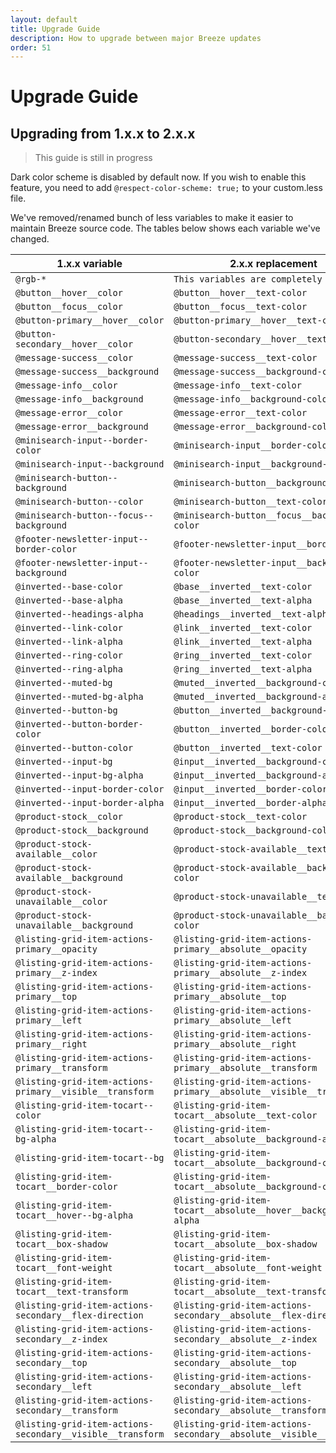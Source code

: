 ```yaml
---
layout: default
title: Upgrade Guide
description: How to upgrade between major Breeze updates
order: 51
---
```


# Upgrade Guide

## Upgrading from 1.x.x to 2.x.x

> This guide is still in progress

Dark color scheme is disabled by default now. If you wish to enable this feature,
you need to add `@respect-color-scheme: true;` to your custom.less file.

We've removed/renamed bunch of less variables to make it easier to maintain
Breeze source code. The tables below shows each variable we've changed.

1.x.x variable                            | 2.x.x replacement
------------------------------------------|--------------------------------------
`@rgb-*`                                  | `This variables are completely removed`
`@button__hover__color`                   | `@button__hover__text-color`
`@button__focus__color`                   | `@button__focus__text-color`
`@button-primary__hover__color`           | `@button-primary__hover__text-color`
`@button-secondary__hover__color`         | `@button-secondary__hover__text-color`
`@message-success__color`                 | `@message-success__text-color`
`@message-success__background`            | `@message-success__background-color`
`@message-info__color`                    | `@message-info__text-color` 
`@message-info__background`               | `@message-info__background-color`
`@message-error__color`                   | `@message-error__text-color`
`@message-error__background`              | `@message-error__background-color`
`@minisearch-input--border-color`         | `@minisearch-input__border-color`
`@minisearch-input--background`           | `@minisearch-input__background-color`
`@minisearch-button--background`          | `@minisearch-button__background-color`
`@minisearch-button--color`               | `@minisearch-button__text-color`
`@minisearch-button--focus--background`   | `@minisearch-button__focus__background-color`
`@footer-newsletter-input--border-color`  | `@footer-newsletter-input__border-color`
`@footer-newsletter-input--background`    | `@footer-newsletter-input__background-color`
`@inverted--base-color`                   | `@base__inverted__text-color`
`@inverted--base-alpha`                   | `@base__inverted__text-alpha`
`@inverted--headings-alpha`               | `@headings__inverted__text-alpha`
`@inverted--link-color`                   | `@link__inverted__text-color`
`@inverted--link-alpha`                   | `@link__inverted__text-alpha`
`@inverted--ring-color`                   | `@ring__inverted__text-color`
`@inverted--ring-alpha`                   | `@ring__inverted__text-alpha`
`@inverted--muted-bg`                     | `@muted__inverted__background-color`
`@inverted--muted-bg-alpha`               | `@muted__inverted__background-alpha`
`@inverted--button-bg`                    | `@button__inverted__background-color`
`@inverted--button-border-color`          | `@button__inverted__border-color`
`@inverted--button-color`                 | `@button__inverted__text-color`
`@inverted--input-bg`                     | `@input__inverted__background-color`
`@inverted--input-bg-alpha`               | `@input__inverted__background-alpha`
`@inverted--input-border-color`           | `@input__inverted__border-color`
`@inverted--input-border-alpha`           | `@input__inverted__border-alpha`
`@product-stock__color`                   | `@product-stock__text-color`
`@product-stock__background`              | `@product-stock__background-color`
`@product-stock-available__color`         | `@product-stock-available__text-color`
`@product-stock-available__background`    | `@product-stock-available__background-color`
`@product-stock-unavailable__color`       | `@product-stock-unavailable__text-color`
`@product-stock-unavailable__background`  | `@product-stock-unavailable__background-color`
`@listing-grid-item-actions-primary__opacity`   | `@listing-grid-item-actions-primary__absolute__opacity`
`@listing-grid-item-actions-primary__z-index`   | `@listing-grid-item-actions-primary__absolute__z-index`
`@listing-grid-item-actions-primary__top`       | `@listing-grid-item-actions-primary__absolute__top`
`@listing-grid-item-actions-primary__left`      | `@listing-grid-item-actions-primary__absolute__left`
`@listing-grid-item-actions-primary__right`     | `@listing-grid-item-actions-primary__absolute__right`
`@listing-grid-item-actions-primary__transform` | `@listing-grid-item-actions-primary__absolute__transform`
`@listing-grid-item-actions-primary__visible__transform` | `@listing-grid-item-actions-primary__absolute__visible__transform`
`@listing-grid-item-tocart--color`        | `@listing-grid-item-tocart__absolute__text-color`
`@listing-grid-item-tocart--bg-alpha`     | `@listing-grid-item-tocart__absolute__background-alpha`
`@listing-grid-item-tocart--bg`           | `@listing-grid-item-tocart__absolute__background-color`
`@listing-grid-item-tocart__border-color`    | `@listing-grid-item-tocart__absolute__background-color`
`@listing-grid-item-tocart__hover--bg-alpha` | `@listing-grid-item-tocart__absolute__hover__background-alpha`
`@listing-grid-item-tocart__box-shadow`      | `@listing-grid-item-tocart__absolute__box-shadow`
`@listing-grid-item-tocart__font-weight`     | `@listing-grid-item-tocart__absolute__font-weight`
`@listing-grid-item-tocart__text-transform`  | `@listing-grid-item-tocart__absolute__text-transform`
`@listing-grid-item-actions-secondary__flex-direction`   | `@listing-grid-item-actions-secondary__absolute__flex-direction`
`@listing-grid-item-actions-secondary__z-index`          | `@listing-grid-item-actions-secondary__absolute__z-index`
`@listing-grid-item-actions-secondary__top`              | `@listing-grid-item-actions-secondary__absolute__top`
`@listing-grid-item-actions-secondary__left`             | `@listing-grid-item-actions-secondary__absolute__left`
`@listing-grid-item-actions-secondary__transform`        | `@listing-grid-item-actions-secondary__absolute__transform`
`@listing-grid-item-actions-secondary__visible__transform` | `@listing-grid-item-actions-secondary__absolute__visible__transform`
